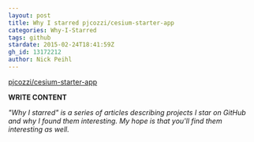 ```yaml
---
layout: post
title: Why I starred pjcozzi/cesium-starter-app
categories: Why-I-Starred
tags: github
stardate: 2015-02-24T18:41:59Z
gh_id: 13172212
author: Nick Peihl
---
```


[pjcozzi/cesium-starter-app](https://github.com/pjcozzi/cesium-starter-app)

**WRITE CONTENT**

*"Why I starred" is a series of articles describing projects I star on GitHub and why I found them interesting. My hope is that you'll find them interesting as well.*

